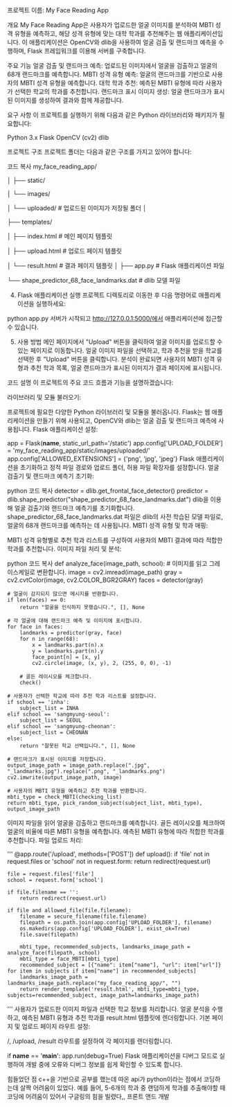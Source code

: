 프로젝트 이름: My Face Reading App

개요
My Face Reading App은 사용자가 업로드한 얼굴 이미지를 분석하여 MBTI 성격 유형을 예측하고, 해당 성격 유형에 맞는 대학 학과를 추천해주는 웹 애플리케이션입니다. 
이 애플리케이션은 OpenCV와 dlib을 사용하여 얼굴 검출 및 랜드마크 예측을 수행하며, Flask 프레임워크를 이용해 서버를 구축합니다.


주요 기능
얼굴 검출 및 랜드마크 예측: 업로드된 이미지에서 얼굴을 검출하고 얼굴의 68개 랜드마크를 예측합니다.
MBTI 성격 유형 예측: 얼굴의 랜드마크를 기반으로 사용자의 MBTI 성격 유형을 예측합니다.
대학 학과 추천: 예측된 MBTI 유형에 따라 사용자가 선택한 학교의 학과를 추천합니다.
랜드마크 표시 이미지 생성: 얼굴 랜드마크가 표시된 이미지를 생성하여 결과와 함께 제공합니다.


요구 사항
이 프로젝트를 실행하기 위해 다음과 같은 Python 라이브러리와 패키지가 필요합니다:

Python 3.x
Flask
OpenCV (cv2)
dlib

프로젝트 구조
프로젝트 폴더는 다음과 같은 구조를 가지고 있어야 합니다:

코드 복사
my_face_reading_app/

│
├── static/

│   └── images/

│       └── uploaded/   # 업로드된 이미지가 저장될 폴더
│

├── templates/

│   ├── index.html      # 메인 페이지 템플릿

│   ├── upload.html     # 업로드 페이지 템플릿

│   └── result.html     # 결과 페이지 템플릿
│
├── app.py              # Flask 애플리케이션 파일

└── shape_predictor_68_face_landmarks.dat  # dlib 모델 파일

4. Flask 애플리케이션 실행
프로젝트 디렉토리로 이동한 후 다음 명령어로 애플리케이션을 실행하세요:

python app.py
서버가 시작되고 http://127.0.0.1:5000/에서 애플리케이션에 접근할 수 있습니다.

5. 사용 방법
메인 페이지에서 "Upload" 버튼을 클릭하여 얼굴 이미지를 업로드할 수 있는 페이지로 이동합니다.
얼굴 이미지 파일을 선택하고, 학과 추천을 받을 학교를 선택한 후 "Upload" 버튼을 클릭합니다.
분석이 완료되면 사용자의 MBTI 성격 유형과 추천 학과 목록, 얼굴 랜드마크가 표시된 이미지가 결과 페이지에 표시됩니다.

코드 설명
이 프로젝트의 주요 코드 흐름과 기능을 설명하겠습니다:

라이브러리 및 모듈 불러오기:

프로젝트에 필요한 다양한 Python 라이브러리 및 모듈을 불러옵니다. Flask는 웹 애플리케이션을 만들기 위해 사용되고, OpenCV와 dlib는 얼굴 검출 및 랜드마크 예측에 사용됩니다.
Flask 애플리케이션 설정:

app = Flask(__name__, static_url_path='/static')
app.config['UPLOAD_FOLDER'] = 'my_face_reading_app/static/images/uploaded/'
app.config['ALLOWED_EXTENSIONS'] = {'png', 'jpg', 'jpeg'}
Flask 애플리케이션을 초기화하고 정적 파일 경로와 업로드 폴더, 허용 파일 확장자를 설정합니다.
얼굴 검출기 및 랜드마크 예측기 초기화:

python
코드 복사
detector = dlib.get_frontal_face_detector()
predictor = dlib.shape_predictor("shape_predictor_68_face_landmarks.dat")
dlib을 이용해 얼굴 검출기와 랜드마크 예측기를 초기화합니다. shape_predictor_68_face_landmarks.dat 파일은 dlib의 사전 학습된 모델 파일로, 얼굴의 68개 랜드마크를 예측하는 데 사용됩니다.
MBTI 성격 유형 및 학과 매핑:

MBTI 성격 유형별로 추천 학과 리스트를 구성하여 사용자의 MBTI 결과에 따라 적합한 학과를 추천합니다.
이미지 파일 처리 및 분석:

python
코드 복사
def analyze_face(image_path, school):
    # 이미지를 읽고 그레이스케일로 변환합니다.
    image = cv2.imread(image_path)
    gray = cv2.cvtColor(image, cv2.COLOR_BGR2GRAY)
    faces = detector(gray)

    # 얼굴이 감지되지 않으면 메시지를 반환합니다.
    if len(faces) == 0:
        return "얼굴을 인식하지 못했습니다.", [], None

    # 각 얼굴에 대해 랜드마크 예측 및 이미지에 표시합니다.
    for face in faces:
        landmarks = predictor(gray, face)
        for n in range(68):
            x = landmarks.part(n).x
            y = landmarks.part(n).y
            face_point[n] = [x, y]
            cv2.circle(image, (x, y), 2, (255, 0, 0), -1)

        # 골든 레이시오를 체크합니다.
        check()

    # 사용자가 선택한 학교에 따라 추천 학과 리스트를 설정합니다.
    if school == 'inha':
        subject_list = INHA
    elif school == 'sangmyung-seoul':
        subject_list = SEOUL
    elif school == 'sangmyung-cheonan':
        subject_list = CHEONAN
    else:
        return "잘못된 학교 선택입니다.", [], None

    # 랜드마크가 표시된 이미지를 저장합니다.
    output_image_path = image_path.replace(".jpg", "_landmarks.jpg").replace(".png", "_landmarks.png")
    cv2.imwrite(output_image_path, image)

    # 사용자의 MBTI 유형을 예측하고 추천 학과를 반환합니다.
    mbti_type = check_MBTI(checking_list)
    return mbti_type, pick_random_subject(subject_list, mbti_type), output_image_path
이미지 파일을 읽어 얼굴을 검출하고 랜드마크를 예측합니다.
골든 레이시오를 체크하여 얼굴의 비율에 따른 MBTI 유형을 예측합니다.
예측된 MBTI 유형에 따라 적합한 학과를 추천합니다.
파일 업로드 처리:

'''
@app.route('/upload', methods=['POST'])
def upload():
    if 'file' not in request.files or 'school' not in request.form:
        return redirect(request.url)

    file = request.files['file']
    school = request.form['school']

    if file.filename == '':
        return redirect(request.url)

    if file and allowed_file(file.filename):
        filename = secure_filename(file.filename)
        filepath = os.path.join(app.config['UPLOAD_FOLDER'], filename)
        os.makedirs(app.config['UPLOAD_FOLDER'], exist_ok=True)
        file.save(filepath)

        mbti_type, recommended_subjects, landmarks_image_path = analyze_face(filepath, school)
        mbti_type = face_MBTI[mbti_type]
        recommended_subject = [{"name": item["name"], "url": item["url"]} for item in subjects if item["name"] in recommended_subjects]
        landmarks_image_path = landmarks_image_path.replace("my_face_reading_app/", "")
        return render_template('result.html', mbti_type=mbti_type, subjects=recommended_subject, image_path=landmarks_image_path)
'''
사용자가 업로드한 이미지 파일과 선택한 학교 정보를 처리합니다.
얼굴 분석을 수행하고, 예측된 MBTI 유형과 추천 학과를 result.html 템플릿에 렌더링합니다.
기본 페이지 및 업로드 페이지 라우트 설정:

/, /upload, /result 라우트를 설정하여 각 페이지를 렌더링합니다.


if __name__ == '__main__':
    app.run(debug=True)
Flask 애플리케이션을 디버그 모드로 실행하여 개발 중에 오류와 디버그 정보를 쉽게 확인할 수 있도록 합니다.

힘들었던 점
c++을 기반으로 공부를 했는데 따온 api가 python이라는 점에서 코딩하는데 살짝 어려움이 있었다. 예를 들어, 5-6개의 학과 중 랜덤하게 학과를 추출해야할 때
코딩에 어려움이 있어서 구글링의 힘을 빌렸다,,
프론트 앤드 개발
